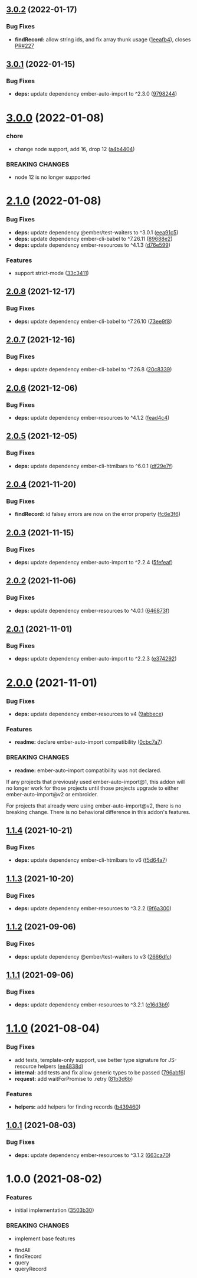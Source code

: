 ## [3.0.2](https://github.com/NullVoxPopuli/ember-data-resources/compare/v3.0.1...v3.0.2) (2022-01-17)


### Bug Fixes

* **findRecord:** allow string ids, and fix array thunk usage ([1eeafb4](https://github.com/NullVoxPopuli/ember-data-resources/commit/1eeafb4a73791f7a0dba9bc82787cabee82f604b)), closes [PR#227](https://github.com/PR/issues/227)

## [3.0.1](https://github.com/NullVoxPopuli/ember-data-resources/compare/v3.0.0...v3.0.1) (2022-01-15)


### Bug Fixes

* **deps:** update dependency ember-auto-import to ^2.3.0 ([9798244](https://github.com/NullVoxPopuli/ember-data-resources/commit/9798244b243ef7a2186c35ab592fa7fc30255b22))

# [3.0.0](https://github.com/NullVoxPopuli/ember-data-resources/compare/v2.1.0...v3.0.0) (2022-01-08)


### chore

* change node support, add 16, drop 12 ([a4b4404](https://github.com/NullVoxPopuli/ember-data-resources/commit/a4b44042341d462afc9a2271fd90e5d824f7c06d))


### BREAKING CHANGES

* node 12 is no longer supported

# [2.1.0](https://github.com/NullVoxPopuli/ember-data-resources/compare/v2.0.8...v2.1.0) (2022-01-08)


### Bug Fixes

* **deps:** update dependency @ember/test-waiters to ^3.0.1 ([eea91c5](https://github.com/NullVoxPopuli/ember-data-resources/commit/eea91c55e07ed3860321883309645ace99b86e9a))
* **deps:** update dependency ember-cli-babel to ^7.26.11 ([89688e2](https://github.com/NullVoxPopuli/ember-data-resources/commit/89688e2d74e8ccbc50f4040c9a4b11f86be0f82c))
* **deps:** update dependency ember-resources to ^4.1.3 ([d76e599](https://github.com/NullVoxPopuli/ember-data-resources/commit/d76e599b5c153009fed52ac7aa739b51cd52fad7))


### Features

* support strict-mode ([33c3411](https://github.com/NullVoxPopuli/ember-data-resources/commit/33c341116947bb3466c296a94a7b0ff71c8d0de0))

## [2.0.8](https://github.com/NullVoxPopuli/ember-data-resources/compare/v2.0.7...v2.0.8) (2021-12-17)


### Bug Fixes

* **deps:** update dependency ember-cli-babel to ^7.26.10 ([73ee9f8](https://github.com/NullVoxPopuli/ember-data-resources/commit/73ee9f8392b6adc4c57a1eb8365e2c16a0d4dc9a))

## [2.0.7](https://github.com/NullVoxPopuli/ember-data-resources/compare/v2.0.6...v2.0.7) (2021-12-16)


### Bug Fixes

* **deps:** update dependency ember-cli-babel to ^7.26.8 ([20c8339](https://github.com/NullVoxPopuli/ember-data-resources/commit/20c8339d53c33cf8348701f6f8863df5a5db8536))

## [2.0.6](https://github.com/NullVoxPopuli/ember-data-resources/compare/v2.0.5...v2.0.6) (2021-12-06)


### Bug Fixes

* **deps:** update dependency ember-resources to ^4.1.2 ([fead4c4](https://github.com/NullVoxPopuli/ember-data-resources/commit/fead4c41ff4a5ff17bc957a2b8f06ad42ced0f71))

## [2.0.5](https://github.com/NullVoxPopuli/ember-data-resources/compare/v2.0.4...v2.0.5) (2021-12-05)


### Bug Fixes

* **deps:** update dependency ember-cli-htmlbars to ^6.0.1 ([df29e7f](https://github.com/NullVoxPopuli/ember-data-resources/commit/df29e7fca3c18d30c956d373553e24c46622151c))

## [2.0.4](https://github.com/NullVoxPopuli/ember-data-resources/compare/v2.0.3...v2.0.4) (2021-11-20)


### Bug Fixes

* **findRecord:** id falsey errors are now on the error property ([fc6e3f6](https://github.com/NullVoxPopuli/ember-data-resources/commit/fc6e3f67cc2978324056699f42d66cf67bd10fcf))

## [2.0.3](https://github.com/NullVoxPopuli/ember-data-resources/compare/v2.0.2...v2.0.3) (2021-11-15)


### Bug Fixes

* **deps:** update dependency ember-auto-import to ^2.2.4 ([5fefeaf](https://github.com/NullVoxPopuli/ember-data-resources/commit/5fefeaf59f35e454ae1e2e5b21d1309201298f24))

## [2.0.2](https://github.com/NullVoxPopuli/ember-data-resources/compare/v2.0.1...v2.0.2) (2021-11-06)


### Bug Fixes

* **deps:** update dependency ember-resources to ^4.0.1 ([646873f](https://github.com/NullVoxPopuli/ember-data-resources/commit/646873fb897c5a42f9ba6a5e6b1a3806a54f971b))

## [2.0.1](https://github.com/NullVoxPopuli/ember-data-resources/compare/v2.0.0...v2.0.1) (2021-11-01)


### Bug Fixes

* **deps:** update dependency ember-auto-import to ^2.2.3 ([e374292](https://github.com/NullVoxPopuli/ember-data-resources/commit/e374292645d72ab3c6af1ba60d9e020ac3a4d9aa))

# [2.0.0](https://github.com/NullVoxPopuli/ember-data-resources/compare/v1.1.4...v2.0.0) (2021-11-01)


### Bug Fixes

* **deps:** update dependency ember-resources to v4 ([9abbece](https://github.com/NullVoxPopuli/ember-data-resources/commit/9abbecedac3cae0bb2800ed60acf2a65415166e5))


### Features

* **readme:** declare ember-auto-import compatibility ([0cbc7a7](https://github.com/NullVoxPopuli/ember-data-resources/commit/0cbc7a73616e2439514d026f4807db9ae9d3f135))


### BREAKING CHANGES

* **readme:** ember-auto-import compatibility was not declared.

If any projects that previously used ember-auto-import@1,
this addon will no longer work for those projects until those projects
upgrade to either ember-auto-import@v2 or embroider.

For projects that already were using ember-auto-import@v2, there is no
breaking change. There is no behavioral difference in this addon's
features.

## [1.1.4](https://github.com/NullVoxPopuli/ember-data-resources/compare/v1.1.3...v1.1.4) (2021-10-21)


### Bug Fixes

* **deps:** update dependency ember-cli-htmlbars to v6 ([f5d64a7](https://github.com/NullVoxPopuli/ember-data-resources/commit/f5d64a7bed410a6dc6a4563ecc320c8456207c2a))

## [1.1.3](https://github.com/NullVoxPopuli/ember-data-resources/compare/v1.1.2...v1.1.3) (2021-10-20)


### Bug Fixes

* **deps:** update dependency ember-resources to ^3.2.2 ([9f6a300](https://github.com/NullVoxPopuli/ember-data-resources/commit/9f6a3005005a5efcc66d98be5c33b5b422e0effd))

## [1.1.2](https://github.com/NullVoxPopuli/ember-data-resources/compare/v1.1.1...v1.1.2) (2021-09-06)


### Bug Fixes

* **deps:** update dependency @ember/test-waiters to v3 ([2666dfc](https://github.com/NullVoxPopuli/ember-data-resources/commit/2666dfce187e02b664afdbfe7d6fb93be8b17721))

## [1.1.1](https://github.com/NullVoxPopuli/ember-data-resources/compare/v1.1.0...v1.1.1) (2021-09-06)


### Bug Fixes

* **deps:** update dependency ember-resources to ^3.2.1 ([e16d3b9](https://github.com/NullVoxPopuli/ember-data-resources/commit/e16d3b92842dc64f29e080fe9da57c2a8b0f8ad8))

# [1.1.0](https://github.com/NullVoxPopuli/ember-data-resources/compare/v1.0.1...v1.1.0) (2021-08-04)


### Bug Fixes

* add tests, template-only support, use better type signature for JS-resource helpers ([ee4838d](https://github.com/NullVoxPopuli/ember-data-resources/commit/ee4838db65f3378549d4da2709590772db6d1495))
* **internal:** add tests and fix allow generic types to be passed ([796abf6](https://github.com/NullVoxPopuli/ember-data-resources/commit/796abf66c6d35e64fe9e7f4029c6272e35b5b91b))
* **request:** add waitForPromise to .retry ([81b3d6b](https://github.com/NullVoxPopuli/ember-data-resources/commit/81b3d6b764a5fa57a5890a2629d729ffd8aa0475))


### Features

* **helpers:** add helpers for finding records ([b439460](https://github.com/NullVoxPopuli/ember-data-resources/commit/b439460905affc4b4cbbb64030de936269d9231b))

## [1.0.1](https://github.com/NullVoxPopuli/ember-data-resources/compare/v1.0.0...v1.0.1) (2021-08-03)


### Bug Fixes

* **deps:** update dependency ember-resources to ^3.1.2 ([663ca70](https://github.com/NullVoxPopuli/ember-data-resources/commit/663ca70696106c82f249fe04869fdddd2b638aef))

# 1.0.0 (2021-08-02)


### Features

* initial implementation ([3503b30](https://github.com/NullVoxPopuli/ember-data-resources/commit/3503b30d912c49a815adffc7a0c3b569b234991c))


### BREAKING CHANGES

* implement base features
 - findAll
 - findRecord
 - query
 - queryRecord
